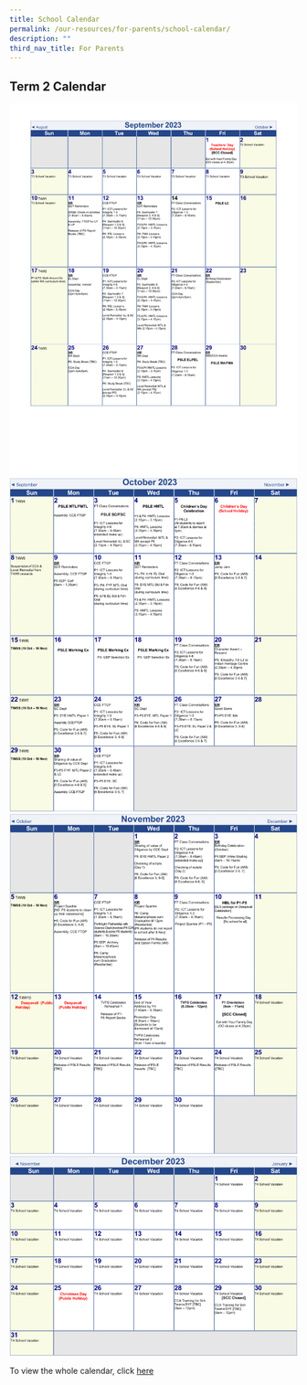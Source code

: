 ```yaml
---
title: School Calendar
permalink: /our-resources/for-parents/school-calendar/
description: ""
third_nav_title: For Parents
---
```

<h2>Term 2 Calendar</h2>

<img src="/images/Calendar/2023%20tvps%20sem%202%20school%20calendar%20sep.jpg"><br>
<img src="/images/Calendar/2023%20tvps%20sem%202%20school%20calendar%20oct.jpg"><br>
<img src="/images/Calendar/2023%20tvps%20sem%202%20school%20calendar%20nov.jpg"><br>
<img src="/images/Calendar/2023%20tvps%20sem%202%20school%20calendar%20dec.jpg"><br>

To view the whole calendar, click [here]([](/files/Calendar/2023%20tvps%20sem%202%20school%20calendar_final%20(230623)%20for%20parents.pdf))